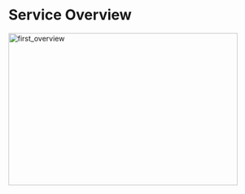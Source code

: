 # Service Overview

<img src="/img/first_service_overview.jpg" width='450px' height='300px' title='first_overview'></img><br/>
